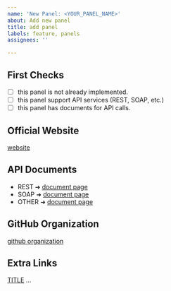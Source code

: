 ```yaml
---
name: 'New Panel: <YOUR_PANEL_NAME>'
about: Add new panel
title: add panel
labels: feature, panels
assignees: ''

---
```


## First Checks
- [ ] this panel is not already implemented.
- [ ] this panel support API services (REST, SOAP, etc.)
- [ ] this panel has documents for API calls.

## Official Website
[website](WEBSITE_LINK)

## API Documents
* REST ➜  [document page](DOCUMENT_PAGE_LINK)
* SOAP ➜  [document page](DOCUMENT_PAGE_LINK)
* OTHER ➜  [document page](DOCUMENT_PAGE_LINK)

## GitHub Organization
[github organization](GITHUB_ORG_LINK)

## Extra Links
[TITLE](TITLE_LINK)
...
